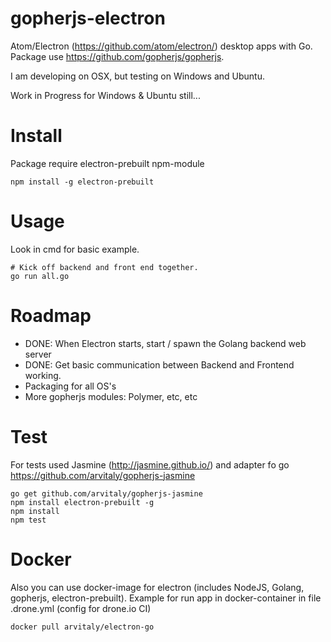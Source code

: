 # gopherjs-electron
Atom/Electron (https://github.com/atom/electron/) desktop apps with Go. Package use https://github.com/gopherjs/gopherjs.

I am developing on OSX, but testing on Windows and Ubuntu. 

Work in Progress for Windows & Ubuntu still...

# Install

Package require electron-prebuilt npm-module

	npm install -g electron-prebuilt


# Usage

Look in cmd for basic example. 

````
# Kick off backend and front end together.
go run all.go
````


# Roadmap
- DONE: When Electron starts, start / spawn the Golang backend web server
- DONE: Get basic communication between Backend and Frontend working.
- Packaging for all OS's
- More gopherjs modules: Polymer, etc, etc



# Test

For tests used Jasmine (http://jasmine.github.io/) and adapter fo go https://github.com/arvitaly/gopherjs-jasmine

	go get github.com/arvitaly/gopherjs-jasmine
	npm install electron-prebuilt -g
	npm install
	npm test

# Docker

Also you can use docker-image for electron (includes NodeJS, Golang, gopherjs, electron-prebuilt). Example for run app in docker-container in file .drone.yml (config for drone.io CI)

	docker pull arvitaly/electron-go
